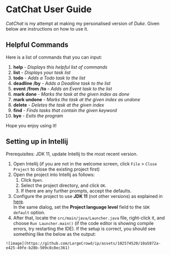 # CatChat User Guide

_CatChat_ is my attempt at making my personalised version of _Duke_. Given below are instructions on how to use it.

## Helpful Commands

Here is a list of commands that you can input:
   1. **help** - _Displays this helpful list of commands_
   2. **list** - _Displays your task list_
   3. **todo** <task> - _Adds a Todo task to the list_
   4. **deadline** <task> **/by** <date> - _Adds a Deadline task to the list_
   5. **event** <task> **/from** <date> **/to** <date> - _Adds an Event task to the list_
   6. **mark done** <index> - _Marks the task at the given index as done_
   7. **mark undone** <index> - _Marks the task at the given index as undone_
   8. **delete** <index> - _Deletes the task at the given index_
   9. **find** <keyword> - _Finds tasks that contain the given keyword_
   10. **bye** - _Exits the program_

Hope you enjoy using it!

## Setting up in Intellij

Prerequisites: JDK 11, update Intellij to the most recent version.

1. Open Intellij (if you are not in the welcome screen, click `File` > `Close Project` to close the existing project first)
1. Open the project into Intellij as follows:
   1. Click `Open`.
   1. Select the project directory, and click `OK`.
   1. If there are any further prompts, accept the defaults.
1. Configure the project to use **JDK 11** (not other versions) as explained in [here](https://www.jetbrains.com/help/idea/sdk.html#set-up-jdk).<br>
   In the same dialog, set the **Project language level** field to the `SDK default` option.
3. After that, locate the `src/main/java/Launcher.java` file, right-click it, and choose `Run Launcher.main()` (if the code editor is showing compile errors, try restarting the IDE). If the setup is correct, you should see something like the below as the output:
```
![image](https://github.com/LargeCrowd/ip/assets/102574520/10a5872a-e425-49fe-b28b-509c8c8ec361)

```

